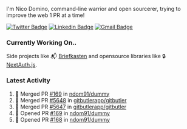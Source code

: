 
I'm Nico Domino, command-line warrior and open sourcerer, trying to improve the web 1 PR at a time!

[![Twitter Badge](https://img.shields.io/badge/-@ndom91-1ca0f1?style=flat-square&labelColor=1ca0f1&logo=twitter&logoColor=white&link=https://twitter.com/ndom91)](https://twitter.com/ndom91) [![Linkedin Badge](https://img.shields.io/badge/-ndom91-blue?style=flat-square&logo=Linkedin&logoColor=white&link=https://www.linkedin.com/in/ndom91/)](https://www.linkedin.com/in/ndom91/) [![Gmail Badge](https://img.shields.io/badge/-yo@ndo.dev-c14438?style=flat-square&logo=mail.ru&logoColor=white&link=mailto:yo@ndo.dev)](mailto:yo@ndo.dev)

### Currently Working On..

Side projects like 📬 [Briefkasten](https://briefkastenhq.com) and opensource libraries like 🔒 [NextAuth.js](https://github.com/nextauthjs/next-auth).

<!--START_SECTION_PROFILE_VIEWS:readme-info-->
<!--END_SECTION_PROFILE_VIEWS:readme-info-->

<!--START_SECTION_DAILY_COMMIT:readme-info-->
<!--END_SECTION_DAILY_COMMIT:readme-info-->

<!--START_SECTION_WEEKLY_COMMIT:readme-info-->
<!--END_SECTION_WEEKLY_COMMIT:readme-info-->

### Latest Activity

<!--START_SECTION:activity-->
1. 🎉 Merged PR [#169](https://github.com/ndom91/dummy/pull/169) in [ndom91/dummy](https://github.com/ndom91/dummy)
2. 🎉 Merged PR [#5648](https://github.com/gitbutlerapp/gitbutler/pull/5648) in [gitbutlerapp/gitbutler](https://github.com/gitbutlerapp/gitbutler)
3. 🎉 Merged PR [#5647](https://github.com/gitbutlerapp/gitbutler/pull/5647) in [gitbutlerapp/gitbutler](https://github.com/gitbutlerapp/gitbutler)
4. 💪 Opened PR [#169](https://github.com/ndom91/dummy/pull/169) in [ndom91/dummy](https://github.com/ndom91/dummy)
5. 💪 Opened PR [#168](https://github.com/ndom91/dummy/pull/168) in [ndom91/dummy](https://github.com/ndom91/dummy)
<!--END_SECTION:activity-->
